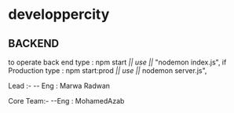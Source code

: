 # developpercity


## BACKEND 
to operate back end 
 type : npm start  *|| use ||*  "nodemon index.js",
 if Production  type : npm start:prod  *|| use ||*   nodemon server.js",




Lead :-
-- Eng : Marwa Radwan 

Core Team:-
--Eng  : MohamedAzab
